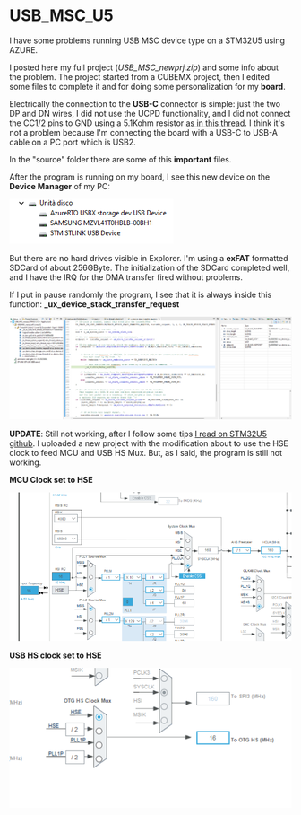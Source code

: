 # USB_MSC_U5

I have some problems running USB MSC device type on a STM32U5 using AZURE.

I posted here my full project (*USB_MSC_newprj.zip*) and some info about the problem. The project started from a CUBEMX project, then I edited some files to complete it and for doing some personalization for my **board**. 

Electrically the connection to the **USB-C** connector is simple: just the two DP and DN wires, I did not use the UCPD functionality, and I did not connect the CC1/2 pins to GND using a 5.1Kohm resistor [as in this thread](https://community.st.com/t5/stm32-mcus-other-solutions/how-to-connect-the-cc-pin-when-make-usb-type-c-compatible-to/td-p/303605). 
I think it's not a problem because I'm connecting the board with a USB-C to USB-A cable on a PC port which is USB2.

In the "source" folder there are some of this **important** files.

After the program is running on my board, I see this new device on the **Device Manager** of my PC:

![Device Manager](/images/device.png)


But there are no hard drives visible in Explorer. I'm using a **exFAT** formatted SDCard of about 256GByte. The initialization of the SDCard completed well, and I have the IRQ for the DMA transfer fired without problems.


If I put in pause randomly the program, I see that it is always inside this function: **_ux_device_stack_transfer_request**

![Device Manager](/images/pause.png)

**UPDATE**: Still not working, after I follow some tips [I read on STM32U5 github](https://github.com/STMicroelectronics/STM32CubeU5/issues/34). I uploaded a new project with the modification about to use the HSE clock to feed MCU and USB HS Mux.
But, as I said, the program is still not working.

**MCU Clock set to HSE**

![MCU Clock](/images/MCU_HSE_clock.png)

**USB HS clock set to HSE**

![USB Clock](/images/USB_HSE_clock.png)



